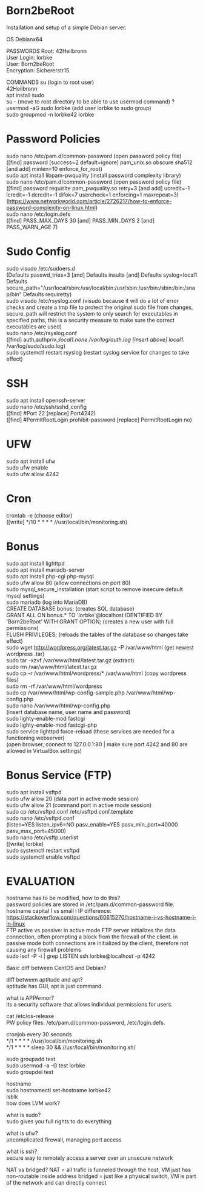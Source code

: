 # Born2beRoot
Installation and setup of a simple Debian server.

OS
Debianx64

PASSWORDS
Root: 42Heilbronn  
User Login: lorbke  
User: Born2beRoot  
Encryption: Sichererstr15  

COMMANDS
su (login to root user)  
42Heilbronn  
apt install sudo  
su - (move to root directory to be able to use usermod command) ?  
usermod -aG sudo lorbke (add user lorbke to sudo group)  
sudo groupmod -n lorbke42 lorbke  
# Password Policies
sudo nano /etc/pam.d/common-password (open password policy file)  
([find] password [success=2 default=ignore] pam_unix.so obscure sha512 [and add] minlen=10 enforce_for_root)  
sudo apt install libpam-pwquality (install password complexity library)  
sudo nano /etc/pam.d/common-password (open password policy file)  
([find] password        requisite                       pam_pwquality.so retry=3 [and add] ucredit=-1 lcredit=-1 dcredit=-1 difok=7 usercheck=1 enforcing=1 maxrepeat=3) (https://www.networkworld.com/article/2726217/how-to-enforce-password-complexity-on-linux.html)  
sudo nano /etc/login.defs  
([find] PASS_MAX_DAYS 30 [and] PASS_MIN_DAYS 2 [and] PASS_WARN_AGE 7)  
# Sudo Config  
sudo visudo /etc/sudoers.d  
(Defaults  passwd_tries=3 [and] Defaults  insults [and] Defaults  syslog=local1 Defaults          secure_path="/usr/local/sbin:/usr/local/bin:/usr/sbin:/usr/bin:/sbin:/bin:/snap/bin" Defaults requiretty)  
sudo visudo /etc/rsyslog.conf (visudo because it will do a lot of error checks and create a tmp file to protect the original sudo file from changes, secure_path will restrict the system to only search for executables in specified paths, this is a security measure to make sure the correct executables are used)  
sudo nano /etc/rsyslog.conf  
([find] auth,authpriv.*;local1.none     /var/log/auth.log [insert above] local1.*                     /var/log/sudo/sudo.log)  
sudo systemctl restart rsyslog (restart syslog service for changes to take effect)  
# SSH
sudo apt install openssh-server  
sudo nano /etc/ssh/sshd_config  
([find] #Port 22 [replace] Port4242)  
([find] #PermitRootLogin prohibit-password [replace] PermitRootLogin no)  
# UFW
sudo apt install ufw  
sudo ufw enable  
sudo ufw allow 4242  
# Cron
crontab -e (choose editor)  
([write] */10 * * * * //usr/local/bin/monitoring.sh)  

# Bonus
sudo apt install lighttpd  
sudo apt install mariadb-server  
sudo apt install php-cgi php-mysql  
sudo ufw allow 80 (allow connections on port 80)  
sudo mysql_secure_installation (start script to remove insecure default mysql settings)  
sudo mariadb (log into MariaDB)  
CREATE DATABASE bonus; (creates SQL database)  
GRANT ALL ON bonus.* TO 'lorbke'@localhost IDENTIFIED BY 'Born2beRoot' WITH GRANT OPTION; (creates a new user with full permissions)  
FLUSH PRIVILEGES; (reloads the tables of the database so changes take effect)  
sudo wget http://wordpress.org/latest.tar.gz -P /var/www/html (get newest wordpress .tar)  
sudo tar -xzvf /var/www/html/latest.tar.gz (extract)  
sudo rm /var/www/html/latest.tar.gz  
sudo cp -r /var/www/html/wordpress/* /var/www/html  (copy wordpress files)  
sudo rm -rf /var/www/html/wordpress  
sudo cp /var/www/html/wp-config-sample.php /var/www/html/wp-config.php  
sudo nano /var/www/html/wp-config.php  
(insert database name, user name and password)  
sudo lighty-enable-mod fastcgi  
sudo lighty-enable-mod fastcgi-php  
sudo service lighttpd force-reload (these services are needed for a functioning webserver)   
(open browser, connect to 127.0.0.1:80 | make sure port 4242 and 80 are allowed in VirtualBox settings)  
# Bonus Service (FTP)
sudo apt install vsftpd  
sudo ufw allow 20 (data port in active mode session)    
sudo ufw allow 21 (command port in active mode session)  
sudo cp /etc/vsftpd.conf /etc/vsftpd.conf.template  
sudo nano /etc/vsftpd.conf  
(listen=YES listen_ipv6=NO pasv_enable=YES pasv_min_port=40000 pasv_max_port=45000)  
sudo nano /etc/vsftp.userlist  
([write] lorbke)  
sudo systemctl restart vsftpd  
sudo systemctl enable vsftpd  

# EVALUATION
hostname has to be modified, how to do this?  
password policies are stored in /etc/pam.d/common-password file.  
hostname capital I vs small i IP difference: https://stackoverflow.com/questions/60615270/hostname-i-vs-hostname-i-in-linux  
FTP active vs passive: in active mode FTP server initializes the data connection, often prompting a block from the firewall of the client. in passive mode both connections are initialized by the client, therefore not causing any firewall problems  
sudo lsof -P -i | grep LISTEN
ssh lorbke@localhost -p 4242


Basic diff between CentOS and Debian?  


diff between aptitude and apt?  
aptitude has GUI, apt is just command.  

what is APPArmor?  
its a security software that allows individual permissions for users.  

cat /etc/os-release  
PW policy files: /etc/pam.d/common-password, /etc/login.defs. 

cronjob every 30 seconds  
*/1 * * * * //usr/local/bin/monitoring.sh  
*/1 * * * * sleep 30 && //usr/local/bin/monitoring.sh/  

sudo groupadd test  
sudo usermod -a -G test lorbke  
sudo groupdel test  

hostname  
sudo hostnamectl set-hostname lorbke42  
lsblk  
how does LVM work?  

what is sudo?  
sudo gives you full rights to do everything  

what is ufw?  
uncomplicated firewall, managing port access  

what is ssh?  
secure way to remotely access a server over an unsecure network  

NAT vs bridged?
NAT = all trafic is funneled through the host, VM just has non-routable inside address
bridged = just like a physical switch, VM is part of the network and can directly connect 
